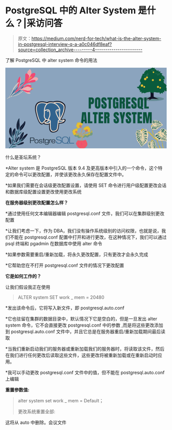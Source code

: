 # PostgreSQL 中的 Alter System 是什么？|采访问答

> 原文：<https://medium.com/nerd-for-tech/what-is-the-alter-system-in-postgresql-interview-q-a-a0c046df8eaf?source=collection_archive---------4----------------------->

了解 PostgreSQL 中 alter system 命令的用法

![](img/7781d44be845609b93dca77508dbfc19.png)

什么是圣坛系统？

*Alter system 是 PostgreSQL 版本 9.4 及更高版本中引入的一个命令，这个特定的命令可以更改配置，并使该更改永久保存在配置文件中。

*如果我们需要在会话级更改配置设置，请使用 SET 命令进行用户级配置更改会话
和数据库级配置设置更改使用更改系统

**在服务器级别更改配置怎么样？**

*通过使用任何文本编辑器编辑 postgresql.conf 文件，我们可以在集群级别更改配置

*让我们考虑一下，作为 DBA，我们没有操作系统级别的访问权限，也就是说，我们不能在 postgresql.conf 配置中打开和进行更改，在这种情况下，我们可以通过 psql 终端和 pgadmin 在数据库中使用 alter 命令

*如果参数需要重启/重新加载，将永久更改配置，只有更改才会永久完成

*它帮助您在不打开 postgresql.conf 文件的情况下更改配置

**它是如何工作的？**

让我们假设我正在使用

> ALTER system SET work _ mem = 20480

*发出该命令后，它将写入新文件，即 postgresql.auto.conf

*它也驻留在集群的数据目录中，默认情况下它是空白的，但是一旦发出 alter system 命令，它不会直接更改 postgresql.conf 中的参数
,而是将这些更改添加到 postgresql.auto.conf 文件中，并且它总是在服务器重启/重新加载期间最后读取

*当我们重新启动我们的服务器或重新加载我们的服务器时，将读取该文件，然后在我们进行任何更改后读取这些文件，这些更改将被重新加载或在重新启动时应用。

*我可以手动更改 postgresql.conf 文件中的值，但不能在 postgresql.auto.conf 上编辑

**重置参数值:**

> alter system set work _ mem = Default；
> 
> 更改系统重置全部:

这将从 auto 中删除。会议文件